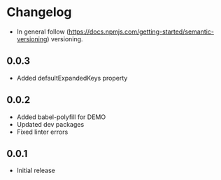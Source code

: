 # Changelog

* In general follow (https://docs.npmjs.com/getting-started/semantic-versioning) versioning.

## <next>

## 0.0.3
* Added defaultExpandedKeys property

## 0.0.2
* Added babel-polyfill for DEMO
* Updated dev packages
* Fixed linter errors

## 0.0.1
* Initial release
